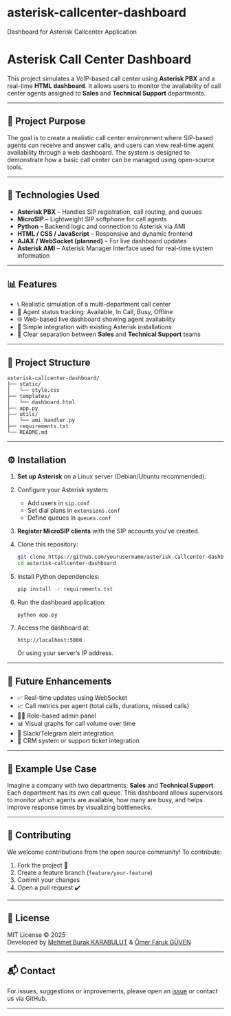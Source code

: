 # asterisk-callcenter-dashboard
Dashboard for Asterisk Callcenter Application


# Asterisk Call Center Dashboard

This project simulates a VoIP-based call center using **Asterisk PBX** and a real-time **HTML dashboard**. It allows users to monitor the availability of call center agents assigned to **Sales** and **Technical Support** departments.

---

## 🎯 Project Purpose

The goal is to create a realistic call center environment where SIP-based agents can receive and answer calls, and users can view real-time agent availability through a web dashboard. The system is designed to demonstrate how a basic call center can be managed using open-source tools.

---

## 🧪 Technologies Used

- **Asterisk PBX** – Handles SIP registration, call routing, and queues  
- **MicroSIP** – Lightweight SIP softphone for call agents  
- **Python** – Backend logic and connection to Asterisk via AMI  
- **HTML / CSS / JavaScript** – Responsive and dynamic frontend  
- **AJAX / WebSocket (planned)** – For live dashboard updates  
- **Asterisk AMI** – Asterisk Manager Interface used for real-time system information

---

## 📊 Features

- 📞 Realistic simulation of a multi-department call center  
- 👥 Agent status tracking: Available, In Call, Busy, Offline  
- 🌐 Web-based live dashboard showing agent availability  
- 🧩 Simple integration with existing Asterisk installations  
- 🧭 Clear separation between **Sales** and **Technical Support** teams

---

## 🧱 Project Structure

```
asterisk-callcenter-dashboard/
├── static/
│   └── style.css
├── templates/
│   └── dashboard.html
├── app.py
├── utils/
│   └── ami_handler.py
├── requirements.txt
└── README.md
```

---

## ⚙️ Installation

1. **Set up Asterisk** on a Linux server (Debian/Ubuntu recommended).
2. Configure your Asterisk system:
   - Add users in `sip.conf`
   - Set dial plans in `extensions.conf`
   - Define queues in `queues.conf`
3. **Register MicroSIP clients** with the SIP accounts you've created.
4. Clone this repository:

   ```bash
   git clone https://github.com/yourusername/asterisk-callcenter-dashboard.git
   cd asterisk-callcenter-dashboard
   ```

5. Install Python dependencies:

   ```bash
   pip install -r requirements.txt
   ```

6. Run the dashboard application:

   ```bash
   python app.py
   ```

7. Access the dashboard at:

   ```
   http://localhost:5000
   ```

   Or using your server’s IP address.

---

## 🔮 Future Enhancements

- ✅ Real-time updates using WebSocket
- 📈 Call metrics per agent (total calls, durations, missed calls)
- 🧑‍💼 Role-based admin panel
- 📊 Visual graphs for call volume over time
- 🔔 Slack/Telegram alert integration
- 💬 CRM system or support ticket integration

---

## 🧪 Example Use Case

Imagine a company with two departments: **Sales** and **Technical Support**. Each department has its own call queue. This dashboard allows supervisors to monitor which agents are available, how many are busy, and helps improve response times by visualizing bottlenecks.

---

## 🤝 Contributing

We welcome contributions from the open source community! To contribute:

1. Fork the project 🍴  
2. Create a feature branch (`feature/your-feature`)  
3. Commit your changes  
4. Open a pull request ✔️  

---

## 📜 License

MIT License © 2025  
Developed by [Mehmet Burak KARABULUT](https://github.com/mbk2103) & [Ömer Faruk GÜVEN](https://github.com/omrfgvn)

---

## 📬 Contact

For issues, suggestions or improvements, please open an [issue](https://github.com/omrfgvn/asterisk-callcenter-dashboard/issues) or contact us via GitHub.

---
